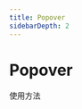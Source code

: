 ```yaml
---
title: Popover
sidebarDepth: 2
---
```

# Popover

使用方法
<ClientOnly>
<popover-demos></popover-demos>
</ClientOnly>

